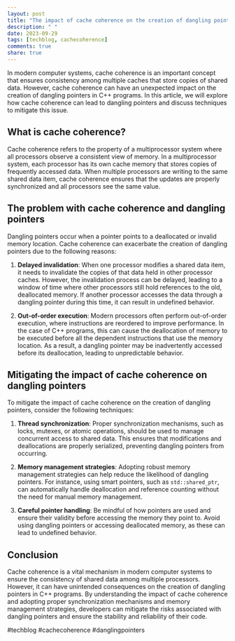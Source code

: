 ```yaml
---
layout: post
title: "The impact of cache coherence on the creation of dangling pointers in C++"
description: " "
date: 2023-09-29
tags: [techblog, cachecoherence]
comments: true
share: true
---
```


In modern computer systems, cache coherence is an important concept that ensures consistency among multiple caches that store copies of shared data. However, cache coherence can have an unexpected impact on the creation of dangling pointers in C++ programs. In this article, we will explore how cache coherence can lead to dangling pointers and discuss techniques to mitigate this issue.

## What is cache coherence?

Cache coherence refers to the property of a multiprocessor system where all processors observe a consistent view of memory. In a multiprocessor system, each processor has its own cache memory that stores copies of frequently accessed data. When multiple processors are writing to the same shared data item, cache coherence ensures that the updates are properly synchronized and all processors see the same value.

## The problem with cache coherence and dangling pointers

Dangling pointers occur when a pointer points to a deallocated or invalid memory location. Cache coherence can exacerbate the creation of dangling pointers due to the following reasons:

1. **Delayed invalidation**: When one processor modifies a shared data item, it needs to invalidate the copies of that data held in other processor caches. However, the invalidation process can be delayed, leading to a window of time where other processors still hold references to the old, deallocated memory. If another processor accesses the data through a dangling pointer during this time, it can result in undefined behavior.

2. **Out-of-order execution**: Modern processors often perform out-of-order execution, where instructions are reordered to improve performance. In the case of C++ programs, this can cause the deallocation of memory to be executed before all the dependent instructions that use the memory location. As a result, a dangling pointer may be inadvertently accessed before its deallocation, leading to unpredictable behavior.

## Mitigating the impact of cache coherence on dangling pointers

To mitigate the impact of cache coherence on the creation of dangling pointers, consider the following techniques:

1. **Thread synchronization**: Proper synchronization mechanisms, such as locks, mutexes, or atomic operations, should be used to manage concurrent access to shared data. This ensures that modifications and deallocations are properly serialized, preventing dangling pointers from occurring.

2. **Memory management strategies**: Adopting robust memory management strategies can help reduce the likelihood of dangling pointers. For instance, using smart pointers, such as `std::shared_ptr`, can automatically handle deallocation and reference counting without the need for manual memory management.

3. **Careful pointer handling**: Be mindful of how pointers are used and ensure their validity before accessing the memory they point to. Avoid using dangling pointers or accessing deallocated memory, as these can lead to undefined behavior.

## Conclusion

Cache coherence is a vital mechanism in modern computer systems to ensure the consistency of shared data among multiple processors. However, it can have unintended consequences on the creation of dangling pointers in C++ programs. By understanding the impact of cache coherence and adopting proper synchronization mechanisms and memory management strategies, developers can mitigate the risks associated with dangling pointers and ensure the stability and reliability of their code.

#techblog #cachecoherence #danglingpointers
